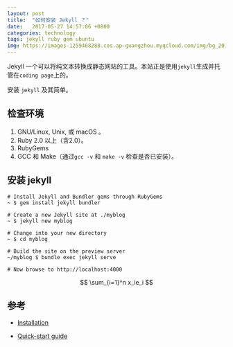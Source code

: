 ```yaml
---
layout: post
title:  "如何安装 Jekyll ？"
date:   2017-05-27 14:57:06 +0800
categories: technology
tags: jekyll ruby gem ubuntu
img: https://images-1259468288.cos.ap-guangzhou.myqcloud.com/img/bg_2017-05-27-how-to-install-jekyll.jpeg
---
```


Jekyll 一个可以将纯文本转换成静态网站的工具。本站正是使用`jekyll`生成并托管在`coding page`上的。

安装 `jekyll` 及其简单。

## 检查环境

1. GNU/Linux, Unix, 或 macOS 。
2. Ruby 2.0 以上（含2.0）。
3. RubyGems
4. GCC 和 Make（通过`gcc -v` 和 `make -v` 检查是否已安装）。

## 安装 jekyll

```shell
# Install Jekyll and Bundler gems through RubyGems
~ $ gem install jekyll bundler

# Create a new Jekyll site at ./myblog
~ $ jekyll new myblog

# Change into your new directory
~ $ cd myblog

# Build the site on the preview server
~/myblog $ bundle exec jekyll serve

# Now browse to http://localhost:4000
```

$$
\sum_{i=1}^n x_ie_i
$$

## 参考

* [Installation](https://jekyllrb.com/docs/installation/)

* [Quick-start guide](https://jekyllrb.com/docs/quickstart/)